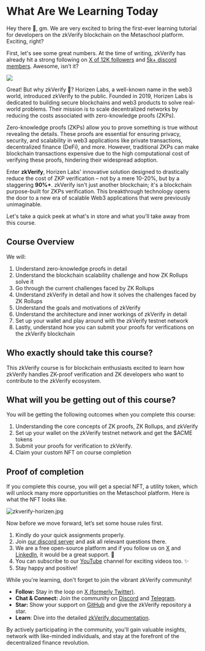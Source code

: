 # What Are We Learning Today

Hey there 👋, gm. We are very excited to bring the first-ever learning tutorial for developers on the zkVerify blockchain on the Metaschool platform. Exciting, right?

First, let's see some great numbers. At the time of writing, zkVerify has already hit a strong following on [X of 12K followers](https://x.com/ZKVProtocol) and [5k+ discord members](https://discord.com/invite/zkverify). Awesome, isn’t it?

![](https://github.com/0xmetaschool/Learning-Projects/blob/main/assests_for_all/assets-for-zkverify-horizen/Lesson%201_%20What%20Are%20We%20Learning%20Today/image2.png?raw=true)

Great! But why zkVerify 🤔? Horizen Labs, a well-known name in the web3 world, introduced zkVerify to the public. Founded in 2019, Horizen Labs is dedicated to building secure blockchains and web3 products to solve real-world problems. Their mission is to scale decentralized networks by reducing the costs associated with zero-knowledge proofs (ZKPs).

Zero-knowledge proofs (ZKPs) allow you to prove something is true without revealing the details. These proofs are essential for ensuring privacy, security, and scalability in web3 applications like private transactions, decentralized finance (DeFi), and more. However, traditional ZKPs can make blockchain transactions expensive due to the high computational cost of verifying these proofs, hindering their widespread adoption.

Enter **zkVerify**, Horizen Labs' innovative solution designed to drastically reduce the cost of ZKP verification – not by a mere 10-20%, but by a staggering **90%+**. zkVerify isn't just another blockchain; it's a blockchain purpose-built for ZKPs verification. This breakthrough technology opens the door to a new era of scalable Web3 applications that were previously unimaginable.

Let's take a quick peek at what's in store and what you'll take away from this course.

## Course Overview

We will:

1. Understand zero-knowledge proofs in detail
2. Understand the blockchain scalability challenge and how ZK Rollups solve it
3. Go through the current challenges faced by ZK Rollups
4. Understand zkVerify in detail and how it solves the challenges faced by ZK Rollups
5. Understand the goals and motivations of zkVerify
6. Understand the architecture and inner workings of zkVerify in detail
7. Set up your wallet and play around with the zkVerify testnet network
8. Lastly, understand how you can submit your proofs for verifications on the zkVerify blockchain

## Who exactly should take this course?

This zkVerify course is for blockchain enthusiasts excited to learn how zkVerify handles ZK-proof verification and ZK developers who want to contribute to the zkVerify ecosystem.

## What will you be getting out of this course?

You will be getting the following outcomes when you complete this course:

1. Understanding the core concepts of ZK proofs, ZK Rollups, and zkVerify
2. Set up your wallet on the zkVerify testnet network and get the $ACME tokens
3. Submit your proofs for verification to zkVerify.
4. Claim your custom NFT on course completion

## Proof of completion

If you complete this course, you will get a special NFT, a utility token, which will unlock many more opportunities on the Metaschool platform. Here is what the NFT looks like.

![zkverify-horizen.jpg](https://github.com/0xmetaschool/Learning-Projects/blob/main/assests_for_all/assets-for-zkverify-horizen/Lesson%201_%20What%20Are%20We%20Learning%20Today/zkverify-horizen%20(1).gif?raw=true)

Now before we move forward, let’s set some house rules first.

1. Kindly do your quick assignments properly.
2. Join [our discord server](https://discord.com/invite/UkesWMvA) and ask all relevant questions there.
3. We are a free open-source platform and if you follow us on [X](https://twitter.com/0xmetaschool) and [LinkedIn](https://www.linkedin.com/company/0xmetaschool/), it would be a great support. 🫣
4. You can subscribe to our [YouTube](https://www.youtube.com/@0xmetaschool/) channel for exciting videos too. ✨
5. Stay happy and positive!

While you're learning, don't forget to join the vibrant zkVerify community!

- **Follow:** Stay in the loop on [X (formerly Twitter)](https://x.com/ZKVProtocol).
- **Chat & Connect:** Join the community on [Discord](https://discord.com/invite/zkverify) and [Telegram](https://t.me/zkverify).
- **Star:** Show your support on [GitHub](https://github.com/HorizenLabs/zkVerify) and give the zkVerify repository a star.
- **Learn**: Dive into the detailed [zkVerify documentation](https://docs.zkverify.io/).

By actively participating in the community, you'll gain valuable insights, network with like-minded individuals, and stay at the forefront of the decentralized finance revolution.
